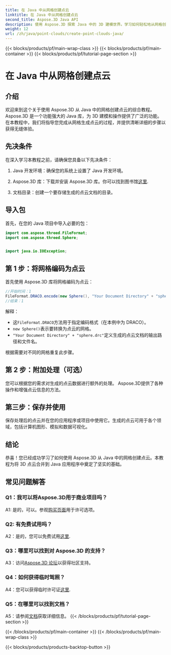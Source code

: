 ```yaml
---
title: 在 Java 中从网格创建点云
linktitle: 在 Java 中从网格创建点云
second_title: Aspose.3D Java API
description: 使用 Aspose.3D 探索 Java 中的 3D 建模世界。学习如何轻松地从网格创建点云。
weight: 12
url: /zh/java/point-clouds/create-point-clouds-java/
---
```


{{< blocks/products/pf/main-wrap-class >}}
{{< blocks/products/pf/main-container >}}
{{< blocks/products/pf/tutorial-page-section >}}

# 在 Java 中从网格创建点云

## 介绍

欢迎来到这个关于使用 Aspose.3D 从 Java 中的网格创建点云的综合教程。 Aspose.3D 是一个功能强大的 Java 库，为 3D 建模和操作提供了广泛的功能。在本教程中，我们将指导您完成从网格生成点云的过程，并提供清晰详细的步骤以获得无缝体验。

## 先决条件

在深入学习本教程之前，请确保您具备以下先决条件：

1. Java 开发环境：确保您的系统上设置了 Java 开发环境。

2.  Aspose.3D 库：下载并安装 Aspose.3D 库。你可以找到图书馆[这里](https://releases.aspose.com/3d/java/).

3. 文档目录：创建一个要存储生成的点云文档的目录。

## 导入包

首先，在您的 Java 项目中导入必要的包：

```java
import com.aspose.threed.FileFormat;
import com.aspose.threed.Sphere;


import java.io.IOException;
```

## 第 1 步：将网格编码为点云

首先使用 Aspose.3D 库将网格编码为点云：

```java
//开始时间：1
FileFormat.DRACO.encode(new Sphere(), "Your Document Directory" + "sphere.drc");
//结束：1
```

解释：
- 这`FileFormat.DRACO`方法用于指定编码格式（在本例中为 DRACO）。
- `new Sphere()`表示要转换为点云的网格。
- `"Your Document Directory" + "sphere.drc"`定义生成的点云文档的输出路径和文件名。

根据需要对不同的网格重复此步骤。

## 第 2 步：附加处理（可选）

您可以根据您的需求对生成的点云数据进行额外的处理。 Aspose.3D提供了各种操作和增强点云信息的方法。

## 第三步：保存并使用

保存处理后的点云并在您的应用程序或项目中使用它。生成的点云可用于各个领域，包括计算机图形、模拟和数据可视化。

## 结论

恭喜！您已经成功学习了如何使用 Aspose.3D 从 Java 中的网格创建点云。本教程为将 3D 点云合并到 Java 应用程序中奠定了坚实的基础。

## 常见问题解答

### Q1：我可以将Aspose.3D用于商业项目吗？

 A1: 是的，可以。参观[购买页面](https://purchase.aspose.com/buy)用于许可选项。

### Q2: 有免费试用吗？

 A2：是的，您可以免费试用[这里](https://releases.aspose.com/).

### Q3：哪里可以找到对 Aspose.3D 的支持？

 A3：访问[Aspose.3D 论坛](https://forum.aspose.com/c/3d/18)以获得社区支持。

### Q4：如何获得临时驾照？

 A4：您可以获得临时许可证[这里](https://purchase.aspose.com/temporary-license/).

### Q5：在哪里可以找到文档？

 A5：请参阅[文档](https://reference.aspose.com/3d/java/)获取详细信息。
{{< /blocks/products/pf/tutorial-page-section >}}

{{< /blocks/products/pf/main-container >}}
{{< /blocks/products/pf/main-wrap-class >}}

{{< blocks/products/products-backtop-button >}}
